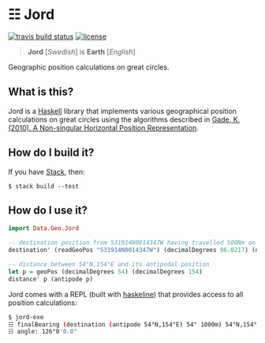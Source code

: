 # ☷ Jord

[![travis build status](https://img.shields.io/travis/ofmooseandmen/jord/master.svg?label=travis+build)](https://travis-ci.org/ofmooseandmen/jord)
[![license](https://img.shields.io/badge/license-BSD3-lightgray.svg)](https://opensource.org/licenses/BSD-3-Clause)

> __Jord__ [_Swedish_] is __Earth__ [_English_]

Geographic position calculations on great circles.

## What is this?

Jord is a [Haskell](https://www.haskell.org) library that implements various geographical position calculations on great circles using the algorithms described in [Gade, K. (2010). A Non-singular Horizontal Position Representation](http://www.navlab.net/Publications/A_Nonsingular_Horizontal_Position_Representation.pdf).

## How do I build it?

If you have [Stack](https://docs.haskellstack.org/en/stable/README/),
then:

    $ stack build --test

## How do I use it?

```haskell
import Data.Geo.Jord

-- destination position from 531914N0014347W having travelled 500Nm on a heading of 96.0217°
destination' (readGeoPos "531914N0014347W") (decimalDegrees 96.0217) (nauticalMiles 500)

-- distance between 54°N,154°E and its antipodal position
let p = geoPos (decimalDegrees 54) (decimalDegrees 154)
distance' p (antipode p)
```

Jord comes with a REPL (built with [haskeline](https://github.com/judah/haskeline)) that provides access to all position calculations:

```sh
$ jord-exe
☷ finalBearing (destination (antipode 54°N,154°E) 54° 1000m) 54°N,154°E
☷ angle: 126°0'0.0"
```
